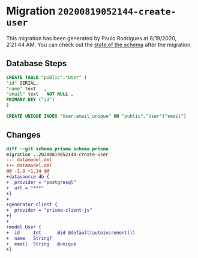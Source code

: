 # Migration `20200819052144-create-user`

This migration has been generated by Paulo Rodrigues at 8/19/2020, 2:21:44 AM.
You can check out the [state of the schema](./schema.prisma) after the migration.

## Database Steps

```sql
CREATE TABLE "public"."User" (
"id" SERIAL,
"name" text   ,
"email" text   NOT NULL ,
PRIMARY KEY ("id")
)

CREATE UNIQUE INDEX "User.email_unique" ON "public"."User"("email")
```

## Changes

```diff
diff --git schema.prisma schema.prisma
migration ..20200819052144-create-user
--- datamodel.dml
+++ datamodel.dml
@@ -1,0 +1,14 @@
+datasource db {
+  provider = "postgresql"
+  url = "***"
+}
+
+generator client {
+  provider = "prisma-client-js"
+}
+
+model User {
+  id     Int      @id @default(autoincrement())
+  name   String?
+  email  String   @unique
+}
```


